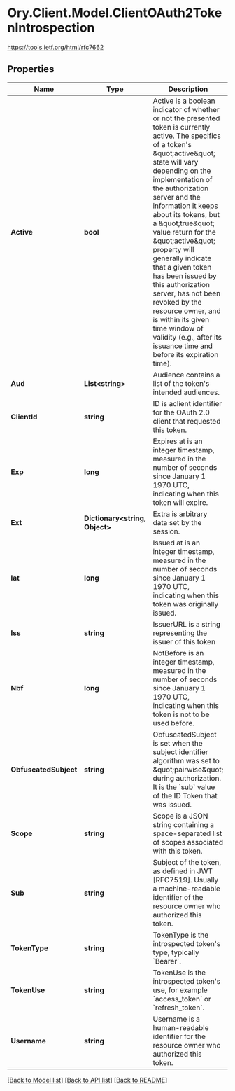 # Ory.Client.Model.ClientOAuth2TokenIntrospection
https://tools.ietf.org/html/rfc7662

## Properties

Name | Type | Description | Notes
------------ | ------------- | ------------- | -------------
**Active** | **bool** | Active is a boolean indicator of whether or not the presented token is currently active.  The specifics of a token&#39;s \&quot;active\&quot; state will vary depending on the implementation of the authorization server and the information it keeps about its tokens, but a \&quot;true\&quot; value return for the \&quot;active\&quot; property will generally indicate that a given token has been issued by this authorization server, has not been revoked by the resource owner, and is within its given time window of validity (e.g., after its issuance time and before its expiration time). | 
**Aud** | **List&lt;string&gt;** | Audience contains a list of the token&#39;s intended audiences. | [optional] 
**ClientId** | **string** | ID is aclient identifier for the OAuth 2.0 client that requested this token. | [optional] 
**Exp** | **long** | Expires at is an integer timestamp, measured in the number of seconds since January 1 1970 UTC, indicating when this token will expire. | [optional] 
**Ext** | **Dictionary&lt;string, Object&gt;** | Extra is arbitrary data set by the session. | [optional] 
**Iat** | **long** | Issued at is an integer timestamp, measured in the number of seconds since January 1 1970 UTC, indicating when this token was originally issued. | [optional] 
**Iss** | **string** | IssuerURL is a string representing the issuer of this token | [optional] 
**Nbf** | **long** | NotBefore is an integer timestamp, measured in the number of seconds since January 1 1970 UTC, indicating when this token is not to be used before. | [optional] 
**ObfuscatedSubject** | **string** | ObfuscatedSubject is set when the subject identifier algorithm was set to \&quot;pairwise\&quot; during authorization. It is the &#x60;sub&#x60; value of the ID Token that was issued. | [optional] 
**Scope** | **string** | Scope is a JSON string containing a space-separated list of scopes associated with this token. | [optional] 
**Sub** | **string** | Subject of the token, as defined in JWT [RFC7519]. Usually a machine-readable identifier of the resource owner who authorized this token. | [optional] 
**TokenType** | **string** | TokenType is the introspected token&#39;s type, typically &#x60;Bearer&#x60;. | [optional] 
**TokenUse** | **string** | TokenUse is the introspected token&#39;s use, for example &#x60;access_token&#x60; or &#x60;refresh_token&#x60;. | [optional] 
**Username** | **string** | Username is a human-readable identifier for the resource owner who authorized this token. | [optional] 

[[Back to Model list]](../README.md#documentation-for-models) [[Back to API list]](../README.md#documentation-for-api-endpoints) [[Back to README]](../README.md)

